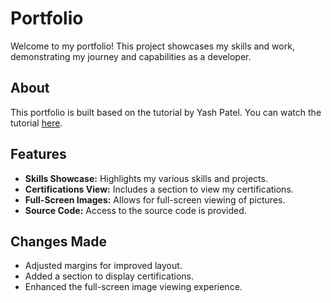 # Portfolio

Welcome to my portfolio! This project showcases my skills and work, demonstrating my journey and capabilities as a developer.

## About

This portfolio is built based on the tutorial by Yash Patel. You can watch the tutorial [here](https://www.youtube.com/watch?v=LpZrAjU6Hhk).

## Features

- **Skills Showcase:** Highlights my various skills and projects.
- **Certifications View:** Includes a section to view my certifications.
- **Full-Screen Images:** Allows for full-screen viewing of pictures.
- **Source Code:** Access to the source code is provided.

## Changes Made

- Adjusted margins for improved layout.
- Added a section to display certifications.
- Enhanced the full-screen image viewing experience.
